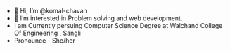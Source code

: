 - 👋 Hi, I’m @komal-chavan
- 👀 I’m interested in Problem solving and web development.
- I am Currently persuing Computer Science Degree at Walchand College Of Engineering , Sangli
- Pronounce - She/her 

<!---
komal-chavan9090/komal-chavan9090 is a ✨ special ✨ repository because its `README.md` (this file) appears on your GitHub profile.
You can click the Preview link to take a look at your changes.
--->
